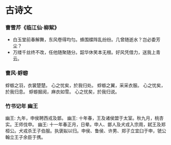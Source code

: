 # 古诗文
### 曹雪芹《临江仙·柳絮》
* 白玉堂前春解舞，东风卷得均匀。蜂围蝶阵乱纷纷。几曾随逝水？岂必委芳尘？
* 万缕千丝终不改，任他随聚随分。韶华休笑本无根。好风凭借力，送我上青云。

### 曹风·蜉蝣
蜉蝣之羽，衣裳楚楚。
心之忧矣，於我归处。
蜉蝣之翼，采采衣服。
心之忧矣，於我归息。
蜉蝣掘阅，麻衣如雪。
心之忧矣，於我归说。

### 竹书记年 幽王
幽王:	九年，申侯聘西戎及鄫。
幽王:	十年春，王及诸侯盟于太室。秋九月，桃杏实。王师伐申。
幽王:	十一年春正月，日晕。申人、鄫人及犬戎入宗周，弑王及郑桓公。犬戎杀王子伯服。执褒姒以归。申侯、鲁侯、许男、郑子立宜臼于申，虢公翰立王子余臣于携。

